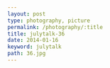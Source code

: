 ```yaml
---
layout: post
type: photography, picture
permalink: /photography/:title
title: julytalk-36
date: 2014-01-16
keyword: julytalk
path: 36.jpg
---
```



